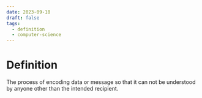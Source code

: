 ```yaml
---
date: 2023-09-18
draft: false
tags:
  - definition
  - computer-science
---
```

# Definition

The process of encoding data or message so that it can not be understood by anyone other than the intended recipient.